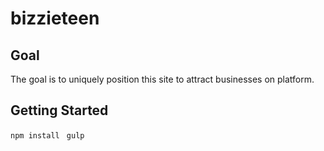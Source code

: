 # bizzieteen


## Goal

The goal is to uniquely position this site to attract businesses on platform.


## Getting Started

```npm install ```
```gulp```



